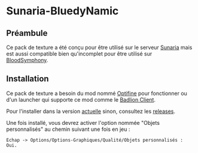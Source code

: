 # Sunaria-BluedyNamic

## Préambule

Ce pack de texture a été conçu pour être utilisé sur le serveur [Sunaria](https://sunaria.fr/) mais est aussi compatible
bien qu'incomplet pour être utilisé sur [BloodSymphony](https://bloodsymphony.com/).

## Installation

Ce pack de texture a besoin du mod nommé [Optifine](https://www.optifine.net/downloads) pour fonctionner ou d'un
launcher qui supporte ce mod comme le [Badlion Client](https://client.badlion.net/fr).

Pour l'installer dans la version [actuelle](https://github.com/BluedyAishela/Sunaria-BluedyNamic/archive/refs/heads/main.zip) sinon, consultez les [releases](https://github.com/BluedyAishela/Sunaria-BluedyNamic/releases).

Une fois installé, vous devrez activer l'option nommée "Objets personnalisés" au chemin suivant une fois en jeu : 
```
Echap -> Options/Options-Graphiques/Qualité/Objets personnalisés : Oui. 
```